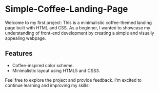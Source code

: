 # Simple-Coffee-Landing-Page
Welcome to my first project: This is a minimalistic coffee-themed landing page built with HTML and CSS. 
As a beginner, I wanted to showcase my understanding of front-end development by creating a simple and visually appealing webpage. 

## Features
- Coffee-inspired color scheme.
- Minimalistic layout using HTML5 and CSS3.

Feel free to explore the project and provide feedback. I'm excited to continue learning and improving my skills!
